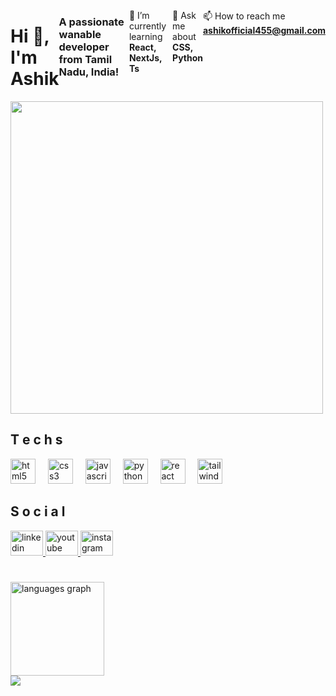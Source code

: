 <div align="left">
</div>
<div style="display: flex; justify-content: space-between ">
<h1 align="left">Hi 👋, I'm Ashik</h1>
<h3 align="left">A passionate wanable developer from Tamil Nadu, India!</h3>
<div align='left'>
</div>
<p>🌱 I’m currently learning <b>React, NextJs, Ts</b> </p>
  

 💬 Ask me about **CSS, Python**
 
📫 How to reach me **ashikofficial455@gmail.com**
</div>
<img src="https://media1.tenor.com/m/ykDwz31GelgAAAAd/spiderman-happy.gif" width='500px'/>

<h2 align="left">T e c h s</h2>
<div align="left">
  <img src="https://cdn.jsdelivr.net/gh/devicons/devicon/icons/html5/html5-original.svg" height="40" alt="html5 logo"  />
  <img width="12" />
  <img src="https://cdn.jsdelivr.net/gh/devicons/devicon/icons/css3/css3-original.svg" height="40" alt="css3 logo"  />
  <img width="12" />
  <img src="https://cdn.jsdelivr.net/gh/devicons/devicon/icons/javascript/javascript-original.svg" height="40" alt="javascript logo"  />
  <img width="12" />
  <img src="https://cdn.jsdelivr.net/gh/devicons/devicon/icons/python/python-original.svg" height="40" alt="python logo"  />
  <img width="12" />
  <img src="https://cdn.jsdelivr.net/gh/devicons/devicon/icons/react/react-original.svg" height="40" alt="react logo"  />
  <img width="12" />
  <img src="https://cdn.jsdelivr.net/gh/devicons/devicon@latest/icons/tailwindcss/tailwindcss-original.svg" height="40" alt="tailwind logo"/>
</div>


<h2 align="left">S o c i a l</h2>
<div align="left">
  <a href="https://www.linkedin.com/in/ashikpy/" target="_blank">
    <img src="https://raw.githubusercontent.com/maurodesouza/profile-readme-generator/master/src/assets/icons/social/linkedin/default.svg" width="52" height="40" alt="linkedin logo"  />
  </a>
  <a href="https://youtube.com/@imdefnotash" target="_blank">
    <img src="https://raw.githubusercontent.com/maurodesouza/profile-readme-generator/master/src/assets/icons/social/youtube/default.svg" width="52" height="40" alt="youtube logo"  />
  </a>
  <a href="https://www.instagram.com/notaxh_" target="_blank">
    <img src="https://raw.githubusercontent.com/maurodesouza/profile-readme-generator/master/src/assets/icons/social/instagram/default.svg" width="52" height="40" alt="instagram logo"  />
  </a>
</div>

###

<br clear="both">


<div align="left">
  <img src="https://github-readme-stats.vercel.app/api/top-langs?username=ashikpy&locale=en&hide_title=true&layout=compact&card_width=320&langs_count=5&theme=dark&hide_border=true&order=2" height="150" alt="languages graph"  />
</div>


<div align="left">
  <img src="https://visitor-badge.laobi.icu/badge?page_id=ashikpy.ashikpy&left_text=Visitors"  />
</div>

###

###
